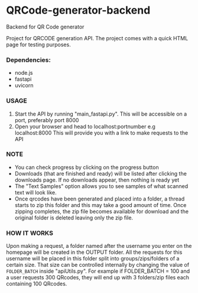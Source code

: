 # QRCode-generator-backend
Backend for QR Code generator

Project for QRCODE generation API. The project comes with a quick HTML page for testing purposes.

### Dependencies:
- node.js
- fastapi
- uvicorn

### USAGE
1. Start the API by running "main_fastapi.py".
 This will be accessible on a port, preferably port 8000
2. Open your browser and head to localhost:portnumber e.g localhost:8000
  This will provide you with a link to make requests to the API

### NOTE
- You can check progress by clicking on the progress button
- Downloads (that are finished and ready) will be listed after clicking the downloads page.
  If no downloads appear, then nothing is ready yet
- The "Text Samples" option allows you to see samples of what scanned text will look like.
- Once qrcodes have been generated and placed into a folder, a thread starts to zip this folder and this may take a good amount of time.
 Once zipping completes, the zip file becomes available for download and the original folder is deleted leaving only the zip file.

### HOW IT WORKS
Upon making a request, a folder named after the username you enter on the homepage will be created in the OUTPUT folder.
All the requests for this username will be placed in this folder split into groups/zips/folders of a certain size.
That size can be controlled internally by changing the value of `FOLDER_BATCH` inside "apiUtils.py".
For example if FOLDER_BATCH = 100 and a user requests 300 QRcodes, they will end up with 3 folders/zip files each containing 100 QRcodes.
